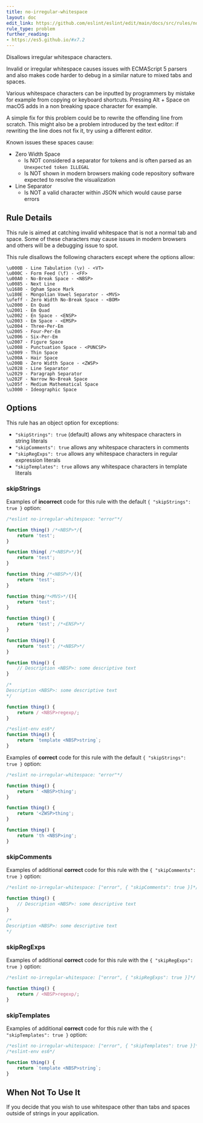 ```yaml
---
title: no-irregular-whitespace
layout: doc
edit_link: https://github.com/eslint/eslint/edit/main/docs/src/rules/no-irregular-whitespace.md
rule_type: problem
further_reading:
- https://es5.github.io/#x7.2
---
```


<!--RECOMMENDED-->

Disallows irregular whitespace characters.

Invalid or irregular whitespace causes issues with ECMAScript 5 parsers and also makes code harder to debug in a similar nature to mixed tabs and spaces.

Various whitespace characters can be inputted by programmers by mistake for example from copying or keyboard shortcuts. Pressing Alt + Space on macOS adds in a non breaking space character for example.

A simple fix for this problem could be to rewrite the offending line from scratch. This might also be a problem introduced by the text editor: if rewriting the line does not fix it, try using a different editor.

Known issues these spaces cause:

* Zero Width Space
    * Is NOT considered a separator for tokens and is often parsed as an `Unexpected token ILLEGAL`
    * Is NOT shown in modern browsers making code repository software expected to resolve the visualization
* Line Separator
    * Is NOT a valid character within JSON which would cause parse errors

## Rule Details

This rule is aimed at catching invalid whitespace that is not a normal tab and space. Some of these characters may cause issues in modern browsers and others will be a debugging issue to spot.

This rule disallows the following characters except where the options allow:

    \u000B - Line Tabulation (\v) - <VT>
    \u000C - Form Feed (\f) - <FF>
    \u00A0 - No-Break Space - <NBSP>
    \u0085 - Next Line
    \u1680 - Ogham Space Mark
    \u180E - Mongolian Vowel Separator - <MVS>
    \ufeff - Zero Width No-Break Space - <BOM>
    \u2000 - En Quad
    \u2001 - Em Quad
    \u2002 - En Space - <ENSP>
    \u2003 - Em Space - <EMSP>
    \u2004 - Three-Per-Em
    \u2005 - Four-Per-Em
    \u2006 - Six-Per-Em
    \u2007 - Figure Space
    \u2008 - Punctuation Space - <PUNCSP>
    \u2009 - Thin Space
    \u200A - Hair Space
    \u200B - Zero Width Space - <ZWSP>
    \u2028 - Line Separator
    \u2029 - Paragraph Separator
    \u202F - Narrow No-Break Space
    \u205f - Medium Mathematical Space
    \u3000 - Ideographic Space

## Options

This rule has an object option for exceptions:

* `"skipStrings": true` (default) allows any whitespace characters in string literals
* `"skipComments": true` allows any whitespace characters in comments
* `"skipRegExps": true` allows any whitespace characters in regular expression literals
* `"skipTemplates": true` allows any whitespace characters in template literals

### skipStrings

Examples of **incorrect** code for this rule with the default `{ "skipStrings": true }` option:

```js
/*eslint no-irregular-whitespace: "error"*/

function thing() /*<NBSP>*/{
    return 'test';
}

function thing( /*<NBSP>*/){
    return 'test';
}

function thing /*<NBSP>*/(){
    return 'test';
}

function thing᠎/*<MVS>*/(){
    return 'test';
}

function thing() {
    return 'test'; /*<ENSP>*/
}

function thing() {
    return 'test'; /*<NBSP>*/
}

function thing() {
    // Description <NBSP>: some descriptive text
}

/*
Description <NBSP>: some descriptive text
*/

function thing() {
    return / <NBSP>regexp/;
}

/*eslint-env es6*/
function thing() {
    return `template <NBSP>string`;
}
```

Examples of **correct** code for this rule with the default `{ "skipStrings": true }` option:

```js
/*eslint no-irregular-whitespace: "error"*/

function thing() {
    return ' <NBSP>thing';
}

function thing() {
    return '​<ZWSP>thing';
}

function thing() {
    return 'th <NBSP>ing';
}
```

### skipComments

Examples of additional **correct** code for this rule with the `{ "skipComments": true }` option:

```js
/*eslint no-irregular-whitespace: ["error", { "skipComments": true }]*/

function thing() {
    // Description <NBSP>: some descriptive text
}

/*
Description <NBSP>: some descriptive text
*/
```

### skipRegExps

Examples of additional **correct** code for this rule with the `{ "skipRegExps": true }` option:

```js
/*eslint no-irregular-whitespace: ["error", { "skipRegExps": true }]*/

function thing() {
    return / <NBSP>regexp/;
}
```

### skipTemplates

Examples of additional **correct** code for this rule with the `{ "skipTemplates": true }` option:

```js
/*eslint no-irregular-whitespace: ["error", { "skipTemplates": true }]*/
/*eslint-env es6*/

function thing() {
    return `template <NBSP>string`;
}
```

## When Not To Use It

If you decide that you wish to use whitespace other than tabs and spaces outside of strings in your application.
